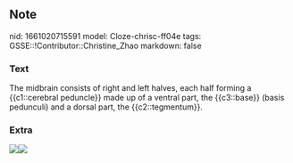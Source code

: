 ## Note
nid: 1661020715591
model: Cloze-chrisc-ff04e
tags: GSSE::!Contributor::Christine_Zhao
markdown: false

### Text
<div>
  <div>
    <div>
      <div>
        The midbrain consists of right and left halves, each half
        forming a {{c1::cerebral peduncle}} made up of a ventral
        part, the {{c3::base}} (basis pedunculi) and a dorsal part,
        the {{c2::tegmentum}}<span style="font-style:
        italic;">.</span>
      </div>
    </div>
  </div>
</div>

### Extra
<img src="76f8ba3daff8e364564c76439ab144_gallery.jpeg"><img src= 
"paste-30201d080dc2358b84411f5cc3804866431b8643.jpg">

